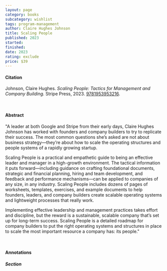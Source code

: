 ```yaml
---
layout: page
category: books
subcategory: wishlist
tags: program-management
author: Claire Hughes Johnson
title: Scaling People
published: 2023
started:
finished:
date: 2023
rating: exclude
price: $39
---
```


#### Citation

Johnson, Claire Hughes. *Scaling People: Tactics for Management and Company Building.* Stripe Press, 2023. [9781953953216](https://www.amazon.ca/Scaling-People-Tactics-Management-Building/dp/1953953212/).

<br>

#### Abstract

"A leader at both Google and Stripe from their early days, Claire Hughes Johnson has worked with founders and company builders to try to replicate their success. The most common questions she’s asked are not about business strategy—they’re about how to scale the operating structures and people systems of a rapidly growing startup.

Scaling People is a practical and empathetic guide to being an effective leader and manager in a high-growth environment. The tactical information it puts forward—including guidance on crafting foundational documents, strategic and financial planning, hiring and team development, and feedback and performance mechanisms—can be applied to companies of any size, in any industry. Scaling People includes dozens of pages of worksheets, templates, exercises, and example documents to help founders, leaders, and company builders create scalable operating systems and lightweight processes that really work.

Implementing effective leadership and management practices takes effort and discipline, but the reward is a sustainable, scalable company that’s set up for long-term success. Scaling People is a detailed roadmap for company builders to put the right operating systems and structures in place to scale the most important resource a company has: its people."

<br>

#### Annotations

##### Section

